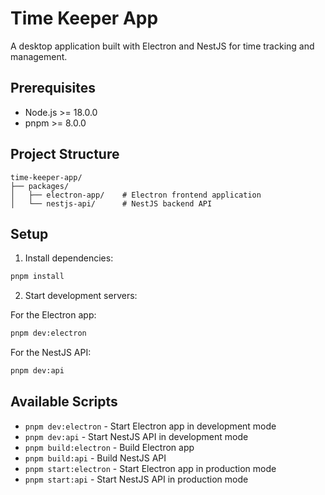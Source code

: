 # Time Keeper App

A desktop application built with Electron and NestJS for time tracking and management.

## Prerequisites

- Node.js >= 18.0.0
- pnpm >= 8.0.0

## Project Structure

```
time-keeper-app/
├── packages/
│   ├── electron-app/    # Electron frontend application
│   └── nestjs-api/      # NestJS backend API
```

## Setup

1. Install dependencies:
```bash
pnpm install
```

2. Start development servers:

For the Electron app:
```bash
pnpm dev:electron
```

For the NestJS API:
```bash
pnpm dev:api
```

## Available Scripts

- `pnpm dev:electron` - Start Electron app in development mode
- `pnpm dev:api` - Start NestJS API in development mode
- `pnpm build:electron` - Build Electron app
- `pnpm build:api` - Build NestJS API
- `pnpm start:electron` - Start Electron app in production mode
- `pnpm start:api` - Start NestJS API in production mode 